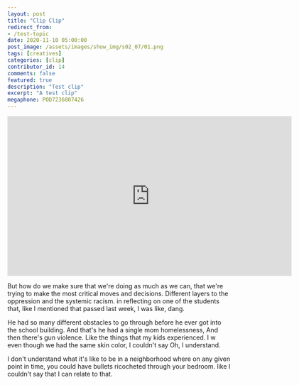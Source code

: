 ```yaml
---
layout: post
title: "Clip Clip"
redirect_from:
- /test-topic
date: 2020-11-10 05:00:00
post_image: /assets/images/show_img/s02_07/01.png
tags: [creatives]
categories: [clip]
contributor_id: 14
comments: false
featured: true
description: "Test clip"
excerpt: "A test clip"
megaphone: POD7236807426
---
```

<iframe src="https://share.descript.com/embed/vFLu10nG4HQ" width="640" height="360" frameborder="0" allowfullscreen></iframe>

But how do we make sure that we're doing as much as we can, that we're trying to make the most critical moves and decisions. Different layers to the oppression and the systemic racism. in reflecting on one of the students that, like I mentioned that passed last week, I was like, dang.

He had so many different obstacles to go through before he ever got into the school building. And that's he had a single mom homelessness, And then there's gun violence. Like the things that my kids experienced. I w even though we had the same skin color, I couldn't say Oh, I understand.

I don't understand what it's like to be in a neighborhood where on any given point in time, you could have bullets ricocheted through your bedroom. like I couldn't say that I can relate to that. 